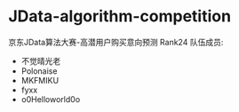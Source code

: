 # JData-algorithm-competition
京东JData算法大赛-高潜用户购买意向预测 Rank24
队伍成员:
- 不觉晴光老
- Polonaise
- MKFMIKU
- fyxx
- o0Helloworld0o
